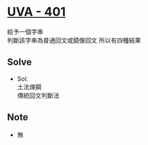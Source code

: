 # [UVA - 401](https://onlinejudge.org/index.php?problem=401)

給予一個字串  
判斷該字串為普通回文或鏡像回文
所以有四種結果

## Solve  

- Sol:  
土法煉鋼  
傳統回文判斷法

## Note

- 無
